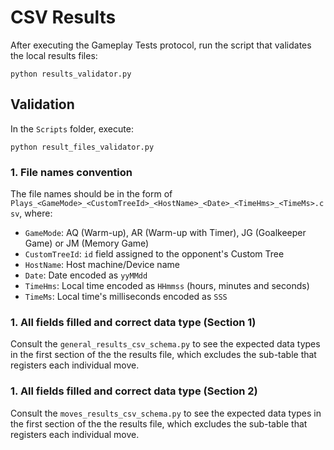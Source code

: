 # CSV Results

After executing the Gameplay Tests protocol, run the script that validates the local results files:

```shell
python results_validator.py
```

## Validation

In the `Scripts` folder, execute: 
```shell
python result_files_validator.py
```

### 1. File names convention

The file names should be in the form of `Plays_<GameMode>_<CustomTreeId>_<HostName>_<Date>_<TimeHms>_<TimeMs>.csv`, where:
- `GameMode`: AQ (Warm-up), AR (Warm-up with Timer), JG (Goalkeeper Game) or JM (Memory Game)
- `CustomTreeId`: `id` field assigned to the opponent's Custom Tree
- `HostName`: Host machine/Device name
- `Date`: Date encoded as `yyMMdd`
- `TimeHms`: Local time encoded as `HHmmss` (hours, minutes and seconds)
- `TimeMs`: Local time's milliseconds encoded as `SSS`

### 1. All fields filled and correct data type (Section 1)

Consult the `general_results_csv_schema.py` to see the expected data types in the first section of the the results file, which excludes the sub-table that registers each individual move.

### 1. All fields filled and correct data type (Section 2)

Consult the `moves_results_csv_schema.py` to see the expected data types in the first section of the the results file, which excludes the sub-table that registers each individual move.
